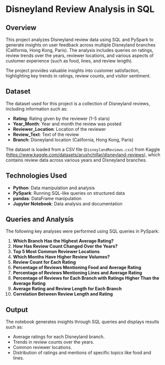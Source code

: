 # Disneyland Review Analysis in SQL  

## Overview  

This project analyzes Disneyland review data using SQL and PySpark to generate insights on user feedback across multiple Disneyland branches (California, Hong Kong, Paris). The analysis includes queries on ratings, review trends over the years, reviewer locations, and various aspects of customer experience (such as food, lines, and review length).  

The project provides valuable insights into customer satisfaction, highlighting key trends in ratings, review counts, and visitor sentiment.  

## Dataset  

The dataset used for this project is a collection of Disneyland reviews, including information such as:  

- **Rating**: Rating given by the reviewer (1-5 stars)  
- **Year_Month**: Year and month the review was posted  
- **Reviewer_Location**: Location of the reviewer  
- **Review_Text**: Text of the review  
- **Branch**: Disneyland location (California, Hong Kong, Paris)  

The dataset is loaded from a CSV file (`DisneylandReviews.csv`) from Kaggle (https://www.kaggle.com/datasets/arushchillar/disneyland-reviews), which contains review data across various years and Disneyland branches.  

## Technologies Used  

- **Python**: Data manipulation and analysis  
- **PySpark**: Running SQL-like queries on structured data  
- **pandas**: DataFrame manipulation  
- **Jupyter Notebook**: Data analysis and documentation  

## Queries and Analysis  

The following key analyses were performed using SQL queries in PySpark:  

1. **Which Branch Has the Highest Average Rating?**  
2. **How Has Review Count Changed Over the Years?**  
3. **Top 5 Most Common Reviewer Locations**  
4. **Which Months Have Higher Review Volumes?**  
5. **Review Count for Each Rating**  
6. **Percentage of Reviews Mentioning Food and Average Rating**  
7. **Percentage of Reviews Mentioning Lines and Average Rating**  
8. **Percentage of Reviews for Each Branch with Ratings Higher Than the Average Rating**  
9. **Average Rating and Review Length for Each Branch**  
10. **Correlation Between Review Length and Rating**
    
## Output
The notebook generates insights through SQL queries and displays results such as:
- Average ratings for each Disneyland branch.
- Trends in review counts over the years.
- Common reviewer locations.
- Distribution of ratings and mentions of specific topics like food and lines.
